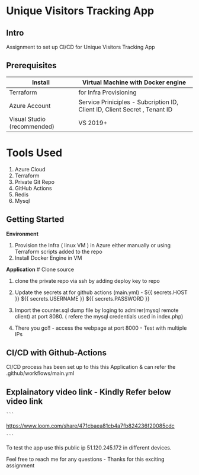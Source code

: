 # Unique Visitors Tracking App
 
## Intro
Assignment to set up CI/CD for Unique Visitors Tracking App
 
## Prerequisites
 
Install                          | Virtual Machine with Docker engine   
---------------------------------|------------
Terraform                        | for Infra Provisioning
 Azure Account                   | Service Priniciples - Subcription ID, Client ID, Client Secret , Tenant ID
Visual Studio (recommended)      | VS 2019+

# Tools Used

1. Azure Cloud
2. Terraform
3. Private Git Repo
4. GitHub Actions
5. Redis
6. Mysql
 
 
## Getting Started

 
**Environment**  
1.  Provision the Infra ( linux VM ) in Azure either manually or using Terraform scripts added to the repo
2.  Install Docker Engine in VM
 
**Application** 
     # Clone source
   1. clone the private repo via ssh by adding deploy key to repo
   2. Update the secrets at for github actions (main.yml) - 
        ${{ secrets.HOST }}
        ${{ secrets.USERNAME }}
        ${{ secrets.PASSWORD }}
        
   3. Import the counter.sql dump file by loging to admirer(mysql remote client) at port 8080. ( refere the mysql credentials used in index.php)
   4. There you go!!   -   access the webpage at port 8000 - Test with multiple IPs
 
## CI/CD with Github-Actions
CI/CD process has been set up to this this Application & can refer the .github/workflows/main.yml

 
## Explainatory video link -  Kindly Refer below video link
    ```
   https://www.loom.com/share/471cbaea81cb4a7fb824236f20085cdc
   
    ```
    
To test the app use this public ip 51.120.245.172 in different devices.

Feel free to reach me for any questions -  Thanks for this exciting assignment

